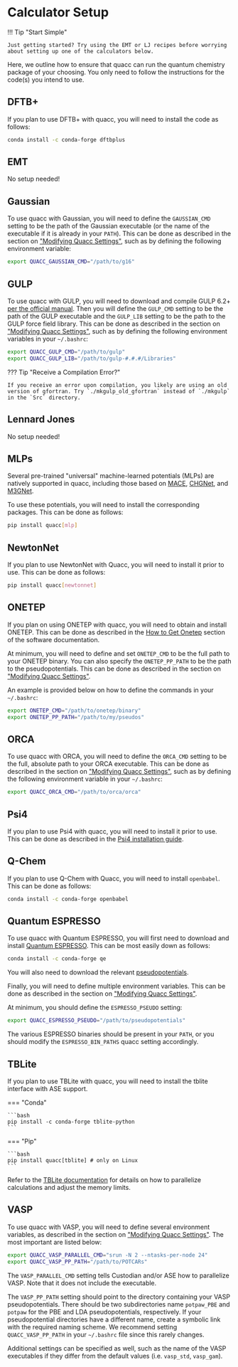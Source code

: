 # Calculator Setup

!!! Tip "Start Simple"

    Just getting started? Try using the EMT or LJ recipes before worrying about setting up one of the calculators below.

Here, we outline how to ensure that quacc can run the quantum chemistry package of your choosing. You only need to follow the instructions for the code(s) you intend to use.

## DFTB+

If you plan to use DFTB+ with quacc, you will need to install the code as follows:

```bash
conda install -c conda-forge dftbplus
```

## EMT

No setup needed!

## Gaussian

To use quacc with Gaussian, you will need to define the `GAUSSIAN_CMD` setting to be the path of the Gaussian executable (or the name of the executable if it is already in your `PATH`). This can be done as described in the section on ["Modifying Quacc Settings"](../user/settings/settings.md), such as by defining the following environment variable:

```bash
export QUACC_GAUSSIAN_CMD="/path/to/g16"
```

## GULP

To use quacc with GULP, you will need to download and compile GULP 6.2+ [per the official manual](https://gulp.curtin.edu.au/download.html). Then you will define the `GULP_CMD` setting to be the path of the GULP executable and the `GULP_LIB` setting to be the path to the GULP force field library. This can be done as described in the section on ["Modifying Quacc Settings"](../user/settings/settings.md), such as by defining the following environment variables in your `~/.bashrc`:

```bash
export QUACC_GULP_CMD="/path/to/gulp"
export QUACC_GULP_LIB="/path/to/gulp-#.#.#/Libraries"
```

??? Tip "Receive a Compilation Error?"

    If you receive an error upon compilation, you likely are using an old version of gfortran. Try `./mkgulp_old_gfortran` instead of `./mkgulp` in the `Src` directory.

## Lennard Jones

No setup needed!

## MLPs

Several pre-trained "universal" machine-learned potentials (MLPs) are natively supported in quacc, including those based on [MACE](https://github.com/ACEsuit/mace), [CHGNet](https://github.com/CederGroupHub/chgnet), and [M3GNet](https://github.com/materialsvirtuallab/matgl).

To use these potentials, you will need to install the corresponding packages. This can be done as follows:

```bash
pip install quacc[mlp]
```

## NewtonNet

If you plan to use NewtonNet with Quacc, you will need to install it prior to use. This can be done as follows:

```bash
pip install quacc[newtonnet]
```

## ONETEP

If you plan on using ONETEP with quacc, you will need to obtain and install ONETEP. This can be done as described in the [How to Get Onetep](https://onetep.org/code/) section of the software documentation.

At minimum, you will need to define and set `ONETEP_CMD` to be the full path to your ONETEP binary. You can also specify the `ONETEP_PP_PATH` to be the path to the pseudopotentials. This can be done as described in the section on ["Modifying Quacc Settings"](../user/settings/settings.md).

An example is provided below on how to define the commands in your `~/.bashrc`:

```bash
export ONETEP_CMD="/path/to/onetep/binary"
export ONETEP_PP_PATH="/path/to/my/pseudos"
```

## ORCA

To use quacc with ORCA, you will need to define the `ORCA_CMD` setting to be the full, absolute path to your ORCA executable. This can be done as described in the section on ["Modifying Quacc Settings"](../user/settings/settings.md), such as by defining the following environment variable in your `~/.bashrc`:

```bash
export QUACC_ORCA_CMD="/path/to/orca/orca"
```

## Psi4

If you plan to use Psi4 with quacc, you will need to install it prior to use. This can be done as described in the [Psi4 installation guide](https://psicode.org/installs/latest/).

## Q-Chem

If you plan to use Q-Chem with Quacc, you will need to install `openbabel`. This can be done as follows:

```bash
conda install -c conda-forge openbabel
```

## Quantum ESPRESSO

To use quacc with Quantum ESPRESSO, you will first need to download and install [Quantum ESPRESSO](https://www.quantum-espresso.org/). This can be most easily down as follows:

```bash
conda install -c conda-forge qe
```

You will also need to download the relevant [pseudopotentials](https://www.materialscloud.org/discover/sssp/table/efficiency).

Finally, you will need to define multiple environment variables. This can be done as described in the section on ["Modifying Quacc Settings"](../user/settings/settings.md).

At minimum, you should define the `ESPRESSO_PSEUDO` setting:

```bash
export QUACC_ESPRESSO_PSEUDO="/path/to/pseudopotentials"
```

The various ESPRESSO binaries should be present in your `PATH`, or you should modify the `ESPRESSO_BIN_PATHS` quacc setting accordingly.

## TBLite

If you plan to use TBLite with quacc, you will need to install the tblite interface with ASE support.

=== "Conda"

    ```bash
    pip install -c conda-forge tblite-python
    ```

=== "Pip"

    ```bash
    pip install quacc[tblite] # only on Linux
    ```

Refer to the [TBLite documentation](https://tblite.readthedocs.io/en/latest/tutorial/parallel.html) for details on how to parallelize calculations and adjust the memory limits.

## VASP

To use quacc with VASP, you will need to define several environment variables, as described in the section on ["Modifying Quacc Settings"](../user/settings/settings.md). The most important are listed below:

```bash
export QUACC_VASP_PARALLEL_CMD="srun -N 2 --ntasks-per-node 24"
export QUACC_VASP_PP_PATH="/path/to/POTCARs"
```

The `VASP_PARALLEL_CMD` setting tells Custodian and/or ASE how to parallelize VASP. Note that it does not include the executable.

The `VASP_PP_PATH` setting should point to the directory containing your VASP pseudopotentials. There should be two subdirectories name `potpaw_PBE` and `potpaw` for the PBE and LDA pseudopotentials, respectively. If your pseudopotential directories have a different name, create a symbolic link with the required naming scheme. We recommend setting `QUACC_VASP_PP_PATH` in your `~/.bashrc` file since this rarely changes.

Additional settings can be specified as well, such as the name of the VASP executables if they differ from the default values (i.e. `vasp_std`, `vasp_gam`).
